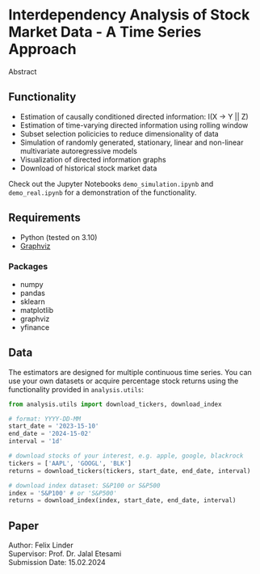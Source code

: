 # Interdependency Analysis of Stock Market Data - A Time Series Approach
Abstract

## Functionality
* Estimation of causally conditioned directed information: I(X -> Y || Z)
* Estimation of time-varying directed information using rolling window
* Subset selection policicies to reduce dimensionality of data
* Simulation of randomly generated, stationary, linear and non-linear multivariate autoregressive models
* Visualization of directed information graphs
* Download of historical stock market data

Check out the Jupyter Notebooks `demo_simulation.ipynb` and `demo_real.ipynb` for a demonstration of the functionality.

## Requirements
* Python (tested on 3.10)
* [Graphviz](https://graphviz.org/)

### Packages
* numpy
* pandas
* sklearn
* matplotlib
* graphviz
* yfinance

## Data
The estimators are designed for multiple continuous time series.
You can use your own datasets or acquire percentage stock returns using the functionality provided in `analysis.utils`:

```python 
from analysis.utils import download_tickers, download_index

# format: YYYY-DD-MM
start_date = '2023-15-10' 
end_date = '2024-15-02'
interval = '1d'

# download stocks of your interest, e.g. apple, google, blackrock
tickers = ['AAPL', 'GOOGL', 'BLK']
returns = download_tickers(tickers, start_date, end_date, interval)

# download index dataset: S&P100 or S&P500
index = 'S&P100' # or 'S&P500'
returns = download_index(index, start_date, end_date, interval)
```

## Paper
Author: Felix Linder\
Supervisor: Prof. Dr. Jalal Etesami\
Submission Date: 15.02.2024
